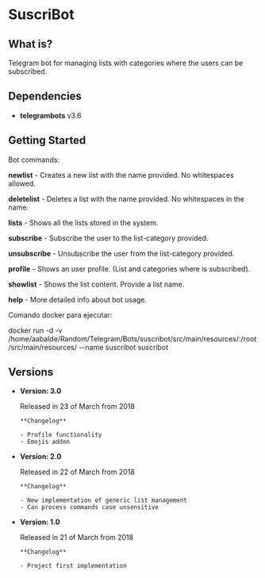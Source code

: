 # SuscriBot

## What is?

Telegram bot for managing lists with categories where the users can be subscribed.

## Dependencies

  - **telegrambots** v3.6

## Getting Started

Bot commands:

  **newlist** - Creates a new list with the name provided. No whitespaces allowed.

  **deletelist** - Deletes a list with the name provided. No whitespaces in the name.

  **lists** - Shows all the lists stored in the system.

  **subscribe** - Subscribe the user to the list-category provided.

  **unsubscribe** - Unsubscribe the user from the list-category provided.

  **profile** - Shows an user profile. (List and categories where is subscribed).

  **showlist** - Shows the list content. Provide a list name.

  **help** - More detailed info about bot usage.

Comando docker para ejecutar:

docker run -d -v /home/aabalde/Random/Telegram/Bots/suscribot/src/main/resources/:/root/src/main/resources/ --name suscribot suscribot

## Versions

- **Version: 3.0**

  Released in 23 of March from 2018

  ```
  **Changelog**

  - Profile functionality
  - Emojis addon

- **Version: 2.0**

  Released in 22 of March from 2018

  ```
  **Changelog**

  - New implementation of generic list management
  - Can process commands case unsensitive

- **Version: 1.0**

  Released in 21 of March from 2018

  ```
  **Changelog**

  - Project first implementation